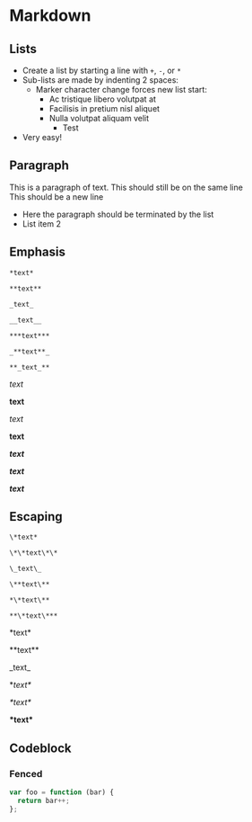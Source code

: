 # Markdown

## Lists

+ Create a list by starting a line with `+`, `-`, or `*`
+ Sub-lists are made by indenting 2 spaces:
  - Marker character change forces new list start:
    * Ac tristique libero volutpat at
    + Facilisis in pretium nisl aliquet
    - Nulla volutpat aliquam velit
      - Test
+ Very easy!

## Paragraph  

This is a paragraph of text.
This should still be on the same line  
This should be a new line 
- Here the paragraph should be terminated by the list
- List item 2

## Emphasis
  
```
*text*

**text**

_text_

__text__

***text***

_**text**_

**_text_**
```

*text*

**text**

 _text_

__text__

***text***

_**text**_

**_text_**


## Escaping

```
\*text*

\*\*text\*\*   

\_text\_

\**text\**   

*\*text\**   

**\*text\***  
```

\*text\*

\*\*text\*\*

\_text\_

\**text\**

*\*text\**

 **\*text\***


## Codeblock

### Fenced

```js
var foo = function (bar) {
  return bar++;
};
```